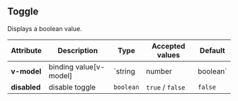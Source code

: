 ## Toggle

Displays a boolean value.

<ex-code name="ex-toggle-basic"/></ex-code>

<ex-code name="ex-toggle-disabled"/></ex-code>

<ex-footer edit-link="https://github.com/zeit-ui/vue/edit/master/docs/en-us/components/toogle.md">

| Attribute | Description | Type | Accepted values | Default
| ---------- | ---------- | ---- |  -------------- | ------ |
| **v-model** | binding value[v-model] | `string | number | boolean` | - | - |
| **disabled** | disable toggle | `boolean` | `true` / `false` | `false` |

</ex-footer>
